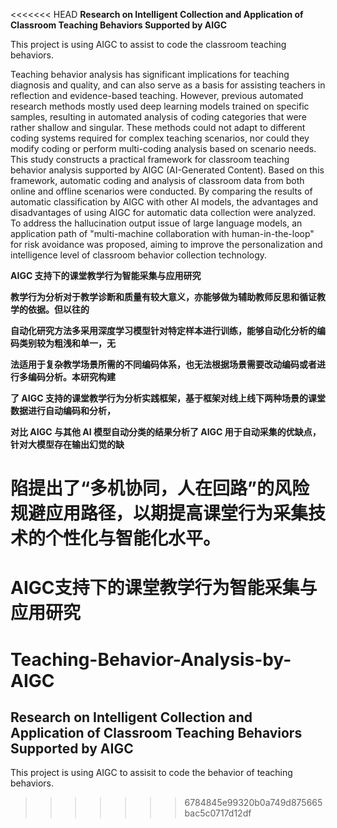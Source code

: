 <<<<<<< HEAD
**Research on Intelligent Collection and Application of Classroom Teaching Behaviors Supported by AIGC**



This project is using AIGC to assist to code the classroom teaching behaviors.

Teaching behavior analysis has significant implications for teaching diagnosis and quality, and can also serve as a basis for assisting teachers in reflection and evidence-based teaching. However, previous automated research methods mostly used deep learning models trained on specific samples, resulting in automated analysis of coding categories that were rather shallow and singular. These methods could not adapt to different coding systems required for complex teaching scenarios, nor could they modify coding or perform multi-coding analysis based on scenario needs. This study constructs a practical framework for classroom teaching behavior analysis supported by AIGC (AI-Generated Content). Based on this framework, automatic coding and analysis of classroom data from both online and offline scenarios were conducted. By comparing the results of automatic classification by AIGC with other AI models, the advantages and disadvantages of using AIGC for automatic data collection were analyzed. To address the hallucination output issue of large language models, an application path of "multi-machine collaboration with human-in-the-loop" for risk avoidance was proposed, aiming to improve the personalization and intelligence level of classroom behavior collection technology.

**AIGC 支持下的课堂教学行为智能采集与应用研究**

**教学行为分析对于教学诊断和质量有较大意义，亦能够做为辅助教师反思和循证教学的依据。但以往的**

**自动化研究方法多采用深度学习模型针对特定样本进行训练，能够自动化分析的编码类别较为粗浅和单一，无**

**法适用于复杂教学场景所需的不同编码体系，也无法根据场景需要改动编码或者进行多编码分析。本研究构建**

**了 AIGC 支持的课堂教学行为分析实践框架，基于框架对线上线下两种场景的课堂数据进行自动编码和分析，**

**对比 AIGC 与其他 AI 模型自动分类的结果分析了 AIGC 用于自动采集的优缺点，针对大模型存在输出幻觉的缺**

**陷提出了“多机协同，人在回路”的风险规避应用路径，以期提高课堂行为采集技术的个性化与智能化水平。**
=======
# AIGC支持下的课堂教学行为智能采集与应用研究


# Teaching-Behavior-Analysis-by-AIGC
## Research on Intelligent Collection and Application of Classroom Teaching Behaviors Supported by AIGC
This project is using AIGC to assisit to code the behavior of teaching behaviors.
>>>>>>> 6784845e99320b0a749d875665bac5c0717d12df
